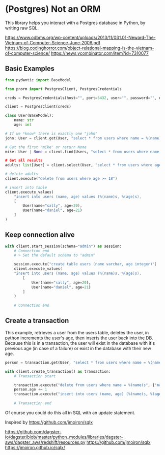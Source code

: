# (Postgres) Not an ORM

This library helps you interact with a Postgres database in Python, by writing raw SQL. 

https://www.odbms.org/wp-content/uploads/2013/11/031.01-Neward-The-Vietnam-of-Computer-Science-June-2006.pdf
https://blog.codinghorror.com/object-relational-mapping-is-the-vietnam-of-computer-science/
https://news.ycombinator.com/item?id=7310077

## Basic Examples

```python
from pydantic import BaseModel

from pnorm import PostgresClient, PostgresCredentials

creds = PostgresCredentials(host="", port=5432, user="", password="", dbname="")

client = PostgresClient(creds)

class User(BaseModel):
    name: str
    age: int

# If we *know* there is exactly one "john"
john: User = client.get(User, "select * from users where name = %(name)s", {"name": "john"})

# Get the first "mike" or return None
mike: User | None = client.find(Users, "select * from users where name = %(name)s, {"name": "mike"})

# Get all results
adults: list[User] = client.select(User, "select * from users where age >= 18")

# delete adults
client.execute("delete from users where age >= 18")

# insert into table
client.execute_values(
    "insert into users (name, age) values (%(name)s, %(age)s),
    [
        User(name="sally", age=20),
        User(name="daniel", age=21)
    ]
)
```

## Keep connection alive

```python
with client.start_session(schema="admin") as session:
    # Connection end
    # > Set the default schema to "admin"

    session.execute("create table users (name varchar, age integer)")
    client.execute_values(
    "insert into users (name, age) values (%(name)s, %(age)s),
        [
            User(name="sally", age=20),
            User(name="daniel", age=21)
        ]
    )
    
    # Connection end
```

## Create a transaction

This example, retrieves a user from the users table, deletes the user, in python increments the user's age, then inserts the user back into the DB. Because this is in a transaction, the user will exist in the database with it's previous age (in case of a failure) or exist in the database with their new age.

```python
person = transaction.get(User, "select * from users where name = %(name)s", {"name": "mike"})

with client.create_transaction() as transaction:
    # Transaction start

    transaction.execute("delete from users where name = %(name)s", {"name": "mike"})
    person.age += 1
    transaction.execute("insert into users (name, age) (%(name)s, %(age)s))", person)
   
    # Transaction end
```

Of course you could do this all in SQL with an update statement.


Inspired by
https://github.com/jmoiron/sqlx


https://github.com/dagster-io/dagster/blob/master/python_modules/libraries/dagster-aws/dagster_aws/redshift/resources.py
https://github.com/jmoiron/sqlx
https://jmoiron.github.io/sqlx/

